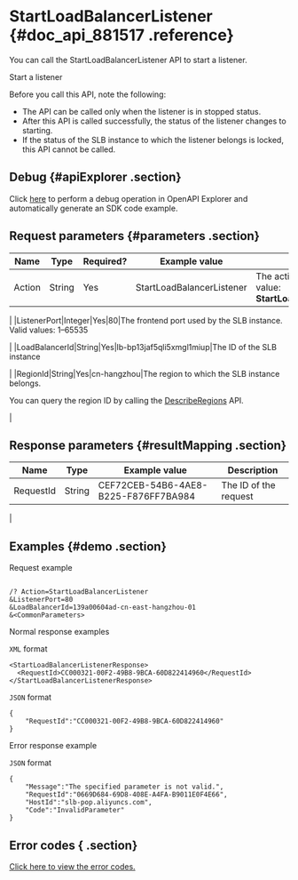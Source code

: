 # StartLoadBalancerListener {#doc_api_881517 .reference}

You can call the StartLoadBalancerListener API to start a listener.

Start a listener

Before you call this API, note the following:

-   The API can be called only when the listener is in stopped status.
-   After this API is called successfully, the status of the listener changes to starting.
-   If the status of the SLB instance to which the listener belongs is locked, this API cannot be called.

## Debug {#apiExplorer .section}

Click [here](https://api.aliyun.com/#product=Slb&api=StartLoadBalancerListener) to perform a debug operation in OpenAPI Explorer and automatically generate an SDK code example.

## Request parameters {#parameters .section}

|Name|Type|Required?|Example value|Description|
|----|----|---------|-------------|-----------|
|Action|String|Yes|StartLoadBalancerListener|The action to perform. Valid value: **StartLoadBalancerListener**

 |
|ListenerPort|Integer|Yes|80|The frontend port used by the SLB instance. Valid values: 1–65535

 |
|LoadBalancerId|String|Yes|lb-bp13jaf5qli5xmgl1miup|The ID of the SLB instance

 |
|RegionId|String|Yes|cn-hangzhou|The region to which the SLB instance belongs.

 You can query the region ID by calling the [DescribeRegions](~~27584~~) API.

 |

## Response parameters {#resultMapping .section}

|Name|Type|Example value|Description|
|----|----|-------------|-----------|
|RequestId|String|CEF72CEB-54B6-4AE8-B225-F876FF7BA984|The ID of the request

 |

## Examples {#demo .section}

Request example

``` {#request_demo}

/? Action=StartLoadBalancerListener
&ListenerPort=80
&LoadBalancerId=139a00604ad-cn-east-hangzhou-01
&<CommonParameters>

```

Normal response examples

`XML` format

``` {#xml_return_success_demo}
<StartLoadBalancerListenerResponse>
  <RequestId>CC000321-00F2-49B8-9BCA-60D822414960</RequestId>
</StartLoadBalancerListenerResponse>

```

`JSON` format

``` {#json_return_success_demo}
{
	"RequestId":"CC000321-00F2-49B8-9BCA-60D822414960"
}
```

Error response example

`JSON` format

``` {#json_return_failed_demo}
{
	"Message":"The specified parameter is not valid.",
	"RequestId":"0669D684-69D8-408E-A4FA-B9011E0F4E66",
	"HostId":"slb-pop.aliyuncs.com",
	"Code":"InvalidParameter"
}
```

## Error codes { .section}

[Click here to view the error codes.](https://error-center.aliyun.com/status/product/Slb)

